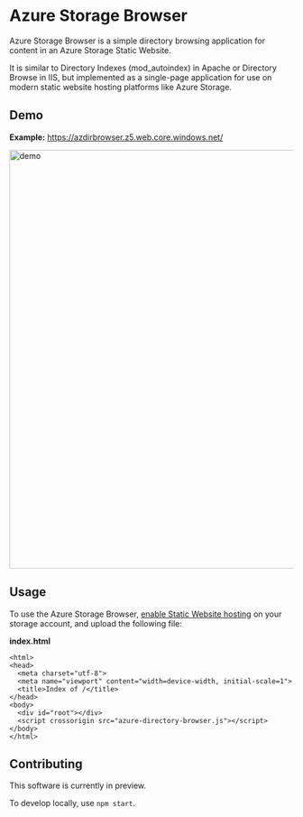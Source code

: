 # Azure Storage Browser

Azure Storage Browser is a simple directory browsing application for content in
an Azure Storage Static Website.

It is similar to Directory Indexes (mod_autoindex) in Apache or Directory Browse
in IIS, but implemented as a single-page application for use on modern static
website hosting platforms like Azure Storage.

## Demo

**Example:** https://azdirbrowser.z5.web.core.windows.net/

<img width="742" alt="demo" src="https://user-images.githubusercontent.com/2218182/130366714-73eb5930-e621-4d99-9a0c-5812a8b00474.png">

## Usage

To use the Azure Storage Browser, [enable Static Website hosting](https://docs.microsoft.com/en-us/azure/storage/blobs/storage-blob-static-website-host) on your storage account, and upload the following file:

**index.html**

```
<html>
<head>
  <meta charset="utf-8">
  <meta name="viewport" content="width=device-width, initial-scale=1">
  <title>Index of /</title>
</head>
<body>
  <div id="root"></div>
  <script crossorigin src="azure-directory-browser.js"></script>
</body>
</html>
```

## Contributing

This software is currently in preview.

To develop locally, use `npm start`.
